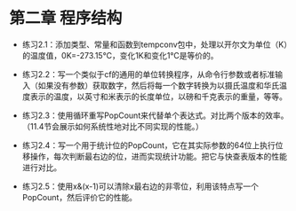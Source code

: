 # 第二章 程序结构

- 练习2.1：添加类型、常量和函数到tempconv包中，处理以开尔文为单位（K）的温度值，0K=-273.15°C，变化1K和变化1°C是等价的。

- 练习2.2：写一个类似于cf的通用的单位转换程序，从命令行参数或者标准输入（如果没有参数）获取数字，然后将每一个数字转换为以摄氏温度和华氏温度表示的温度，以英寸和米表示的长度单位，以磅和千克表示的重量，等等。

- 练习2.3：使用循环重写PopCount来代替单个表达式。对比两个版本的效率。（11.4节会展示如何系统性地对比不同实现的性能。）

- 练习2.4：写一个用于统计位的PopCount，它在其实际参数的64位上执行位移操作，每次判断最右边的位，进而实现统计功能。把它与快查表版本的性能进行对比。

- 练习2.5：使用x&(x-1)可以清除x最右边的非零位，利用该特点写一个PopCount，然后评价它的性能。
